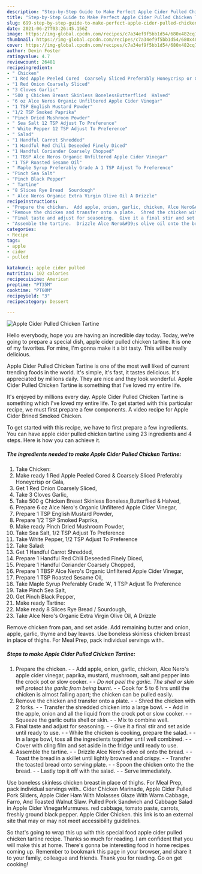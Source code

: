 ```yaml
---
description: "Step-by-Step Guide to Make Perfect Apple Cider Pulled Chicken Tartine"
title: "Step-by-Step Guide to Make Perfect Apple Cider Pulled Chicken Tartine"
slug: 699-step-by-step-guide-to-make-perfect-apple-cider-pulled-chicken-tartine
date: 2021-06-27T03:26:45.156Z
image: https://img-global.cpcdn.com/recipes/c7a34ef9f5bb1d54/680x482cq70/apple-cider-pulled-chicken-tartine-recipe-main-photo.jpg
thumbnail: https://img-global.cpcdn.com/recipes/c7a34ef9f5bb1d54/680x482cq70/apple-cider-pulled-chicken-tartine-recipe-main-photo.jpg
cover: https://img-global.cpcdn.com/recipes/c7a34ef9f5bb1d54/680x482cq70/apple-cider-pulled-chicken-tartine-recipe-main-photo.jpg
author: Devin Foster
ratingvalue: 4.7
reviewcount: 26481
recipeingredient:
- " Chicken"
- "1 Red Apple Peeled Cored  Coarsely Sliced Preferably Honeycrisp or Gala"
- "1 Red Onion Coarsely Sliced"
- "3 Cloves Garlic"
- "500 g Chicken Breast Skinless BonelessButterflied  Halved"
- "6 oz Alce Neros Organic Unfiltered Apple Cider Vinegar"
- "1 TSP English Mustard Powder"
- "1/2 TSP Smoked Paprika"
- "Pinch Dried Mushroom Powder"
- " Sea Salt 12 TSP Adjust To Preference"
- " White Pepper 12 TSP Adjust To Preference"
- " Salad"
- "1 Handful Carrot Shredded"
- "1 Handful Red Chili Deseeded Finely Diced"
- "1 Handful Coriander Coarsely Chopped"
- "1 TBSP Alce Neros Organic Unfiltered Apple Cider Vinegar"
- "1 TSP Roasted Sesame Oil"
- " Maple Syrup Preferably Grade A 1 TSP Adjust To Preference"
- "Pinch Sea Salt"
- "Pinch Black Pepper"
- " Tartine"
- "8 Slices Rye Bread  Sourdough"
- " Alce Neros Organic Extra Virgin Olive Oil A Drizzle"
recipeinstructions:
- "Prepare the chicken.  Add apple, onion, garlic, chicken, Alce Nero&#39;s apple cider vinegar, paprika, mustard, mushroom, salt and pepper into the crock pot or slow cooker.  *Do not peel the garlic. The shell or skin will protect the garlic from being burnt.*  Cook for 5 to 6 hrs until the chicken is almost falling apart; the chicken can be pulled easily."
- "Remove the chicken and transfer onto a plate.  Shred the chicken with 2 forks.  Transfer the shredded chicken into a large bowl.  Add in the apple, onion and all the liquid from the crock pot or slow cooker.  Squeeze the garlic outta shell or skin.  Mix to combine well."
- "Final taste and adjust for seasoning.  Give it a final stir and set aside until ready to use.  While the chicken is cooking, prepare the salad.  In a large bowl, toss all the ingredients together until well combined.  Cover with cling film and set aside in the fridge until ready to use."
- "Assemble the tartine.  Drizzle Alce Nero&#39;s olive oil onto the bread.  Toast the bread in a skillet until lightly browned and crispy.  Transfer the toasted bread onto serving plate.  Spoon the chicken onto the the bread.  Lastly top it off with the salad.  Serve immediately."
categories:
- Recipe
tags:
- apple
- cider
- pulled

katakunci: apple cider pulled 
nutrition: 102 calories
recipecuisine: American
preptime: "PT35M"
cooktime: "PT60M"
recipeyield: "3"
recipecategory: Dessert

---
```



![Apple Cider Pulled Chicken Tartine](https://img-global.cpcdn.com/recipes/c7a34ef9f5bb1d54/680x482cq70/apple-cider-pulled-chicken-tartine-recipe-main-photo.jpg)

Hello everybody, hope you are having an incredible day today. Today, we're going to prepare a special dish, apple cider pulled chicken tartine. It is one of my favorites. For mine, I'm gonna make it a bit tasty. This will be really delicious.

Apple Cider Pulled Chicken Tartine is one of the most well liked of current trending foods in the world. It's simple, it's fast, it tastes delicious. It's appreciated by millions daily. They are nice and they look wonderful. Apple Cider Pulled Chicken Tartine is something that I've loved my entire life.

It&#39;s enjoyed by millions every day. Apple Cider Pulled Chicken Tartine is something which I&#39;ve loved my entire life. To get started with this particular recipe, we must first prepare a few components. A video recipe for Apple Cider Brined Smoked Chicken.


To get started with this recipe, we have to first prepare a few ingredients. You can have apple cider pulled chicken tartine using 23 ingredients and 4 steps. Here is how you can achieve it.

<!--inarticleads1-->

##### The ingredients needed to make Apple Cider Pulled Chicken Tartine:

1. Take  Chicken:
1. Make ready 1 Red Apple Peeled Cored &amp; Coarsely Sliced Preferably Honeycrisp or Gala,
1. Get 1 Red Onion Coarsely Sliced,
1. Take 3 Cloves Garlic,
1. Take 500 g Chicken Breast Skinless Boneless,Butterflied &amp; Halved,
1. Prepare 6 oz Alce Nero&#39;s Organic Unfiltered Apple Cider Vinegar,
1. Prepare 1 TSP English Mustard Powder,
1. Prepare 1/2 TSP Smoked Paprika,
1. Make ready Pinch Dried Mushroom Powder,
1. Take  Sea Salt, 1/2 TSP Adjust To Preference
1. Take  White Pepper, 1/2 TSP Adjust To Preference
1. Take  Salad:
1. Get 1 Handful Carrot Shredded,
1. Prepare 1 Handful Red Chili Deseeded Finely Diced,
1. Prepare 1 Handful Coriander Coarsely Chopped,
1. Prepare 1 TBSP Alce Nero&#39;s Organic Unfiltered Apple Cider Vinegar,
1. Prepare 1 TSP Roasted Sesame Oil,
1. Take  Maple Syrup Preferably Grade &#39;A&#39;, 1 TSP Adjust To Preference
1. Take Pinch Sea Salt,
1. Get Pinch Black Pepper,
1. Make ready  Tartine:
1. Make ready 8 Slices Rye Bread / Sourdough,
1. Take  Alce Nero&#39;s Organic Extra Virgin Olive Oil, A Drizzle


Remove chicken from pan, and set aside. Add remaining butter and onion, apple, garlic, thyme and bay leaves. Use boneless skinless chicken breast in place of thighs. For Meal Prep, pack individual servings with.. 

<!--inarticleads2-->

##### Steps to make Apple Cider Pulled Chicken Tartine:

1. Prepare the chicken. -  - Add apple, onion, garlic, chicken, Alce Nero&#39;s apple cider vinegar, paprika, mustard, mushroom, salt and pepper into the crock pot or slow cooker. -  - *Do not peel the garlic. The shell or skin will protect the garlic from being burnt.* -  - Cook for 5 to 6 hrs until the chicken is almost falling apart; the chicken can be pulled easily.
1. Remove the chicken and transfer onto a plate. -  - Shred the chicken with 2 forks. -  - Transfer the shredded chicken into a large bowl. -  - Add in the apple, onion and all the liquid from the crock pot or slow cooker. -  - Squeeze the garlic outta shell or skin. -  - Mix to combine well.
1. Final taste and adjust for seasoning. -  - Give it a final stir and set aside until ready to use. -  - While the chicken is cooking, prepare the salad. -  - In a large bowl, toss all the ingredients together until well combined. -  - Cover with cling film and set aside in the fridge until ready to use.
1. Assemble the tartine. -  - Drizzle Alce Nero&#39;s olive oil onto the bread. -  - Toast the bread in a skillet until lightly browned and crispy. -  - Transfer the toasted bread onto serving plate. -  - Spoon the chicken onto the the bread. -  - Lastly top it off with the salad. -  - Serve immediately.


Use boneless skinless chicken breast in place of thighs. For Meal Prep, pack individual servings with.. Cider Chicken Marinade, Apple Cider Pulled Pork Sliders, Apple Cider Ham With Molasses Glaze With Warm Cabbage, Farro, And Toasted Walnut Slaw. Pulled Pork Sandwich and Cabbage Salad in Apple Cider VinegarMurmures. red cabbage, tomato paste, carrots, freshly ground black pepper. Apple Cider Chicken. this link is to an external site that may or may not meet accessibility guidelines. 

So that's going to wrap this up with this special food apple cider pulled chicken tartine recipe. Thanks so much for reading. I am confident that you will make this at home. There's gonna be interesting food in home recipes coming up. Remember to bookmark this page in your browser, and share it to your family, colleague and friends. Thank you for reading. Go on get cooking!
